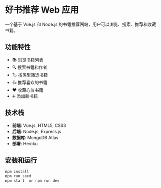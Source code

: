 # 好书推荐 Web 应用

一个基于 Vue.js 和 Node.js 的书籍推荐网站，用户可以浏览、搜索、推荐和收藏书籍。

## 功能特性

- 📚 浏览书籍列表
- 🔍 搜索书籍和作者
- 🏷️ 按类型筛选书籍
- 👍 推荐喜欢的书籍
- ❤️ 收藏心仪书籍
- ➕ 添加新书籍

## 技术栈

- **前端**: Vue.js, HTML5, CSS3
- **后端**: Node.js, Express.js
- **数据库**: MongoDB Atlas
- **部署**: Heroku

## 安装和运行


```bash
npm install
npm run seed
npm start  or npm run dev
